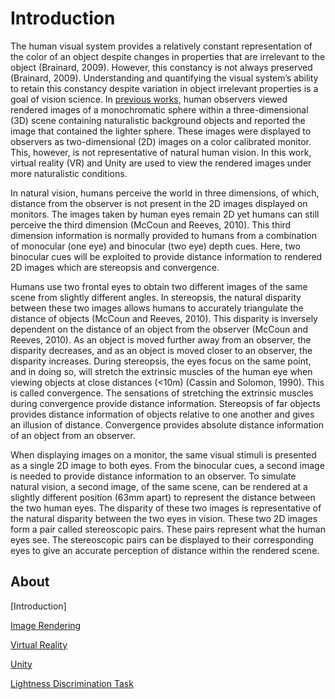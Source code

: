# Introduction
The human visual system provides a relatively constant representation of the color of an object despite changes in properties that are irrelevant to the object 
(Brainard, 2009). However, this constancy is not always preserved (Brainard, 2009). Understanding and quantifying the visual system’s ability to retain this 
constancy despite variation in object irrelevant properties is a goal of vision science. In 
[previous works](https://github.com/BrainardLab/VirtualWorldPsychophysics), human observers viewed rendered images of a monochromatic 
sphere within a three-dimensional (3D) scene containing naturalistic background objects and reported the image that contained the lighter sphere. These images were 
displayed to observers as two-dimensional (2D) images on a color calibrated monitor. This, however, is not representative of natural human vision. In this work, virtual 
reality (VR) and Unity are used to view the rendered images under more naturalistic conditions. 

In natural vision, humans perceive the world in three dimensions, of which, distance from the observer is not present in the 2D images displayed on monitors. The 
images taken by human eyes remain 2D yet humans can still perceive the third dimension (McCoun and Reeves, 2010). This third dimension information is normally 
provided to humans from a combination of monocular (one eye) and binocular (two eye) depth cues. Here, two binocular cues will be exploited to provide distance 
information to rendered 2D images which are stereopsis and convergence. 

Humans use two frontal eyes to obtain two different images of the same scene from slightly different angles. In stereopsis, the natural disparity between 
these two images allows humans to accurately triangulate the distance of objects (McCoun and Reeves, 2010). This disparity is inversely dependent on the distance 
of an object from the observer (McCoun and Reeves, 2010). As an object is moved further away from an observer, the disparity decreases, and as an object is moved 
closer to an observer, the disparity increases. During stereopsis, the eyes focus on the same point, and in doing so, will stretch the extrinsic muscles of the human 
eye when viewing objects at close distances (<10m) (Cassin and Solomon, 1990). This is called convergence. The sensations of stretching the extrinsic muscles during 
convergence provide distance information. Stereopsis of far objects provides distance information of objects relative to one another and gives an illusion of distance. 
Convergence provides absolute distance information of an object from an observer.

When displaying images on a monitor, the same visual stimuli is presented as a single 2D image to both eyes. From the binocular cues, a second image is needed to 
provide distance information to an observer. To simulate natural vision, a second image, of the same scene, can be rendered at a slightly different 
position (63mm apart) to represent the distance between the two human eyes. The disparity of these two images is representative of the natural disparity between 
the two eyes in vision. These two 2D images form a pair called stereoscopic pairs. These pairs represent what the human eyes see. The stereoscopic pairs can be 
displayed to their corresponding eyes to give an accurate perception of distance within the rendered scene.

## About
[Introduction]

[Image Rendering](/Documentation/Image%20Rendering.md)

[Virtual Reality](/Documentation/Virtual%20Reality.md)

[Unity](/Documentation/Unity.md)

[Lightness Discrimination Task](/Documentation/Lightness%20Discrimination%20Task.md)
